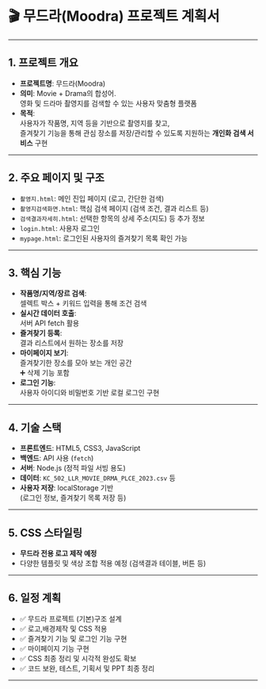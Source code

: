 # 🎬 무드라(Moodra) 프로젝트 계획서

---

## 1. 프로젝트 개요

- **프로젝트명**: 무드라(Moodra)
- **의미**: Movie + Drama의 합성어.  
  영화 및 드라마 촬영지를 검색할 수 있는 사용자 맞춤형 플랫폼
- **목적**:  
  사용자가 작품명, 지역 등을 기반으로 촬영지를 찾고,  
  즐겨찾기 기능을 통해 관심 장소를 저장/관리할 수 있도록 지원하는 **개인화 검색 서비스** 구현

---

## 2. 주요 페이지 및 구조

- `촬영지.html`: 메인 진입 페이지 (로고, 간단한 검색)
- `촬영지검색화면.html`: 핵심 검색 페이지 (검색 조건, 결과 리스트 등)
- `검색결과자세히.html`: 선택한 항목의 상세 주소(지도) 등 추가 정보
- `login.html`: 사용자 로그인
- `mypage.html`: 로그인된 사용자의 즐겨찾기 목록 확인 가능

---

## 3. 핵심 기능

- **작품명/지역/장르 검색**:  
  셀렉트 박스 + 키워드 입력을 통해 조건 검색
- **실시간 데이터 호출**:  
  서버 API fetch 활용
- **즐겨찾기 등록**:  
  결과 리스트에서 원하는 장소를 저장
- **마이페이지 보기**:  
  즐겨찾기한 장소를 모아 보는 개인 공간  
  ➕ 삭제 기능 포함
- **로그인 기능**:  
  사용자 아이디와 비밀번호 기반 로컬 로그인 구현

---

## 4. 기술 스택

- **프론트엔드**: HTML5, CSS3, JavaScript
- **백엔드**: API 사용 (`fetch`)
- **서버**: Node.js (정적 파일 서빙 용도)
- **데이터**: `KC_502_LLR_MOVIE_DRMA_PLCE_2023.csv` 등
- **사용자 저장**: localStorage 기반  
  (로그인 정보, 즐겨찾기 목록 저장 등)

---

## 5. CSS 스타일링

- **무드라 전용 로고 제작 예정**
- 다양한 템플릿 및 색상 조합 적용 예정 (검색결과 테이블, 버튼 등)

---

## 6. 일정 계획

- ✅ 무드라 프로젝트 (기본)구조 설계
- ✅ 로고,배경제작 및 CSS 적용
- ✅ 즐겨찾기 기능 및 로그인 기능 구현
- ✅ 마이페이지 기능 구현
- ✅ CSS 최종 정리 및 시각적 완성도 확보
- ✅ 코드 보완, 테스트, 기획서 및 PPT 최종 정리

--- 


